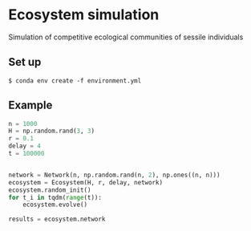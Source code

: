 # Ecosystem simulation

Simulation of competitive ecological communities of sessile individuals

## Set up

```
$ conda env create -f environment.yml
```

## Example

```python
n = 1000
H = np.random.rand(3, 3)
r = 0.1
delay = 4
t = 100000


network = Network(n, np.random.rand(n, 2), np.ones((n, n)))
ecosystem = Ecosystem(H, r, delay, network)
ecosystem.random_init()
for t_i in tqdm(range(t)):
    ecosystem.evolve()

results = ecosystem.network
```